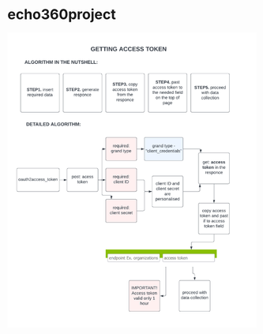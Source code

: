 ﻿# echo360project

![getting the token](https://github.com/tsiarletska/echo360project/blob/main/Getting%20acess%20token_map.png)
